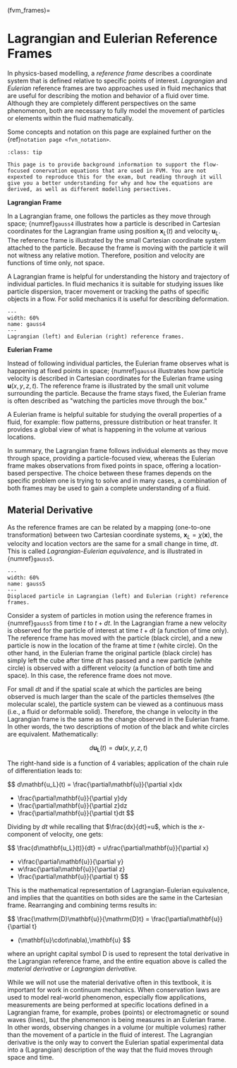 (fvm_frames)=
# Lagrangian and Eulerian Reference Frames

In physics-based modelling, a _reference frame_ describes a coordinate system that is defined relative to specific points of interest. _Lagrangian_ and _Eulerian_ reference frames are two approaches used in fluid mechanics that are useful for describing the motion and behavior of a fluid over time. Although they are completely different perspectives on the same phenomenon, both are necessary to fully model the movement of particles or elements within the fluid mathematically.

Some concepts and notation on this page are explained further on the {ref}`notation page <fvn_notation>`.

```{admonition} MUDE Exam Information
:class: tip

This page is to provide background information to support the flow-focused conervation equations that are used in FVM. You are not expexted to reproduce this for the exam, but reading through it will give you a better understanding for why and how the equations are derived, as well as different modelling persectives.
```

**Lagrangian Frame**

In a Lagrangian frame, one follows the particles as they move through space; {numref}`gauss4` illustrates how a particle is described in Cartesian coordinates for the Lagrangian frame using position $\mathbf{x}_L(t)$ and velocity $\mathbf{u}_L$. The reference frame is illustrated by the small Cartesian coordinate system  attached to the particle. Because the frame is moving with the particle it will not witness any relative motion. Therefore, position and velocity are functions of time only, not space.

A Lagrangian frame is helpful for understanding the history and trajectory of individual particles. In fluid mechanics it is suitable for studying issues like particle dispersion, tracer movement or tracking the paths of specific objects in a flow. For solid mechanics it is useful for describing deformation.

```{figure} ./figs/gauss4.png
---
width: 60%
name: gauss4
---
Lagrangian (left) and Eulerian (right) reference frames.
```

**Eulerian Frame**

Instead of following individual particles, the Eulerian frame observes what is happening at fixed points in space; {numref}`gauss4` illustrates how particle velocity is described in Cartesian coordinates for the Eulerian frame using $\mathbf{u}(x,y,z,t)$. The reference frame is illustrated by the small unit volume surrounding the particle. Because the frame stays fixed, the Eulerian frame is often described as "watching the particles move through the box."

A Eulerian frame is helpful suitable for studying the overall properties of a fluid, for example: flow patterns, pressure distribution or heat transfer. It provides a global view of what is happening in the volume at various locations. 

In summary, the Lagrangian frame follows individual elements as they move through space, providing a particle-focused view, whereas the Eulerian frame makes observations from fixed points in space, offering a location-based perspective. The choice between these frames depends on the specific problem one is trying to solve and in many cases, a combination of both frames may be used to gain a complete understanding of a fluid. 

## Material Derivative

As the reference frames are can be related by a mapping (one-to-one transformation) between two Cartesian coordinate systems, $\mathbf{x}_L=\chi(\mathbf{x})$, the velocity and location vectors are the same for a small change in time, $dt$. This is called _Lagrangian-Eulerian equivalence_, and is illustrated in {numref}`gauss5`.

```{figure} ./figs/gauss5.png
---
width: 60%
name: gauss5
---
Displaced particle in Lagrangian (left) and Eulerian (right) reference frames.
```

Consider a system of particles in motion using the reference frames in {numref}`gauss5` from time $t$ to $t+dt$. In the Lagrangian frame a new velocity is observed for the particle of interest at time $t+dt$ (a function of time only). The reference frame has moved with the particle (black circle), and a new particle is now in the location of the frame at time $t$ (white circle). On the other hand, in the Eulerian frame the original particle (black circle) has simply left the cube after time $dt$ has passed and a new particle (white circle) is observed with a different velocity (a function of both time and space). In this case, the reference frame does not move.

For small $dt$ and if the spatial scale at which the particles are being observed is much larger than the scale of the particles themselves (the molecular scale), the particle system can be viewed as a continuous mass (i.e., a fluid or deformable solid). Therefore, the change in velocity in the Lagrangian frame is the same as the change observed in the Eulerian frame. In other words, the two descriptions of motion of the black and white circles are equivalent. Mathematically:

$$
d\mathbf{u_L}(t)=d\mathbf{u}(x,y,z,t)
$$

The right-hand side is a function of 4 variables; application of the chain rule of differentiation leads to:

$$
d\mathbf{u_L}(t)
= \frac{\partial\mathbf{u}}{\partial x}dx
+ \frac{\partial\mathbf{u}}{\partial y}dy
+ \frac{\partial\mathbf{u}}{\partial z}dz
+ \frac{\partial\mathbf{u}}{\partial t}dt
$$

Dividing by $dt$ while recalling that $\frac{dx}{dt}=u$, which is the $x$-component of velocity, one gets:

$$
\frac{d\mathbf{u_L}(t)}{dt}
= u\frac{\partial\mathbf{u}}{\partial x}
+ v\frac{\partial\mathbf{u}}{\partial y}
+ w\frac{\partial\mathbf{u}}{\partial z}
+ \frac{\partial\mathbf{u}}{\partial t}
$$

This is the mathematical representation of Lagrangian-Eulerian equivalence, and implies that the quantities on both sides are the same in the Cartesian frame. Rearranging and combining terms results in:

$$
\frac{\mathrm{D}\mathbf{u}}{\mathrm{D}t}
= \frac{\partial\mathbf{u}}{\partial t}
+ (\mathbf{u}\cdot\nabla)\,\mathbf{u}
$$

where an upright capital symbol $\mathrm{D}$ is used to represent the total derivative in the Lagrangian reference frame, and the entire equation above is called the _material derivative_ or _Lagrangian derivative._

While we will not use the material derivative often in this textbook, it is important for work in continuum mechanics. When conservation laws are used to model real-world phenomenon, especially flow applications, measurements are being performed at specific locations defined in a Lagrangian frame, for example, probes (points) or electromagnetic or sound waves (lines), but the phenomenon is being measures in an Eulerian frame. In other words, observing changes in a volume (or multiple volumes) rather than the movement of a particle in the fluid of interest. The Lagrangian derivative is the only way to convert the Eulerian spatial experimental data into a (Lagrangian) description of the way that the fluid moves through space and time.